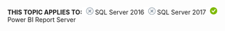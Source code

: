 **THIS TOPIC APPLIES TO:**![no](media/no.png)SQL Server 2016![no](media/no.png)SQL Server 2017![yes](media/yes.png)Power BI Report Server